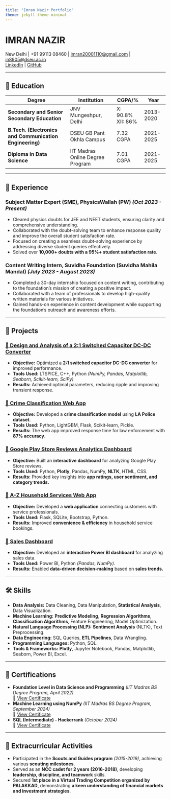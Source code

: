 ```yaml
---
title: "Imran Nazir Portfolio"
theme: jekyll-theme-minimal
---
```


# IMRAN NAZIR
New Delhi | +91 99113 08460 | [imran20001110@gmail.com](mailto:imran20001110@gmail.com) | [in8905@dseu.ac.in](mailto:in8905@dseu.ac.in)  
[LinkedIn](https://www.linkedin.com/in/imran-nazir-240a14265) | [GitHub](https://github.com/imran-nazir0011)

---

## 🏫 Education
| Degree | Institution | CGPA/% | Year |
|--------|------------|--------|------|
| **Secondary and Senior Secondary Education** | JNV Mungeshpur, Delhi | X: 90.8% <br> XII: 86% | 2013-2020 |
| **B.Tech. (Electronics and Communication Engineering)** | DSEU GB Pant Okhla Campus | 7.32 CGPA | 2021-2025 |
| **Diploma in Data Science** | IIT Madras Online Degree Program | 7.01 CGPA | 2021-2025 |

---

## 💼 Experience
### Subject Matter Expert (SME), PhysicsWallah (PW) *(Oct 2023 - Present)*
- Cleared physics doubts for JEE and NEET students, ensuring clarity and comprehensive understanding.
- Collaborated with the doubt-solving team to enhance response quality and improve the overall student satisfaction rate.
- Focused on creating a seamless doubt-solving experience by addressing diverse student queries effectively.
- Solved over **10,000+ doubts with a 95%+ student satisfaction rate.**

### Content Writing Intern, Suvidha Foundation (Suvidha Mahila Mandal) *(July 2023 - August 2023)*
- Completed a 30-day internship focused on content writing, contributing to the foundation’s mission of creating a positive impact.
- Collaborated with a team of professionals to develop high-quality written materials for various initiatives.
- Gained hands-on experience in content development while supporting the foundation’s outreach and awareness efforts.

---

## 🚀 Projects
### [🔗 Design and Analysis of a 2:1 Switched Capacitor DC-DC Converter](https://github.com/imran-nazir0011/minor-project-7th-sem)
- **Objective:** Optimized a **2:1 switched capacitor DC-DC converter** for improved performance.
- **Tools Used:** LTSPICE, C++, Python *(NumPy, Pandas, Matplotlib, Seaborn, Scikit-learn, SciPy)*
- **Results:** Achieved optimal parameters, reducing ripple and improving transient response.

### [🔗 Crime Classification Web App](https://github.com/imran-nazir0011/CrimeCast-Forecasting-Crime-Categories)
- **Objective:** Developed a **crime classification model** using **LA Police dataset**.
- **Tools Used:** Python, LightGBM, Flask, Scikit-learn, Pickle.
- **Results:** The web app improved response time for law enforcement with **87% accuracy**.

### [🔗 Google Play Store Reviews Analytics Dashboard](https://imran-nazir0011.github.io/Google-Play-Store-Reviews-Analytics/dashboard.html)
- **Objective:** Built an **interactive dashboard** for analyzing Google Play Store reviews.
- **Tools Used:** Python, **Plotly**, Pandas, NumPy, **NLTK**, HTML, CSS.
- **Results:** Provided key insights into **app ratings, user sentiment, and category trends.**

### [🔗 A-Z Household Services Web App](https://github.com/imran-nazir0011/Household-Services-App-v1)
- **Objective:** Developed a **web application** connecting customers with service professionals.
- **Tools Used:** Flask, SQLite, Bootstrap, Python.
- **Results:** Improved **convenience & efficiency** in household service bookings.

### [🔗 Sales Dashboard](https://medium.com/@imran20001110/sales-dashboard-040501692654)
- **Objective:** Developed an **interactive Power BI dashboard** for analyzing sales data.
- **Tools Used:** Power BI, Python *(Pandas, NumPy)*.
- **Results:** Enabled **data-driven decision-making** based on **sales trends.**

---

## 🛠 Skills
- **Data Analysis:** Data Cleaning, Data Manipulation, **Statistical Analysis**, Data Visualization.
- **Machine Learning:** **Predictive Modeling**, **Regression Algorithms**, **Classification Algorithms**, Feature Engineering, Model Optimization.
- **Natural Language Processing (NLP):** **Sentiment Analysis** (NLTK), Text Preprocessing.
- **Data Engineering:** SQL Queries, **ETL Pipelines**, Data Wrangling.
- **Programming Languages:** Python, SQL.
- **Tools & Frameworks:** **Plotly**, Jupyter Notebook, Pandas, Matplotlib, Seaborn, Power BI, Excel.

---

## 📜 Certifications
- **Foundation Level in Data Science and Programming** *(IIT Madras BS Degree Program, April 2022)*  
  🔗 [View Certificate](https://drive.google.com/file/d/1_9qdMJcRqSvN2T2MiS8qU7PsLsaha2Di/view?usp=sharing)  
- **Machine Learning using NumPy** *(IIT Madras BS Degree Program, September 2024)*  
  🔗 [View Certificate](https://drive.google.com/file/d/1GyorX8RA-Is0xDF0v5ZclpcTLHD_Zk0z/view)  
- **SQL (Intermediate) - Hackerrank** *(October 2024)*  
  🔗 [View Certificate](https://www.hackerrank.com/certificates/iframe/389226d63651)  

---

## 🌟 Extracurricular Activities
- Participated in the **Scouts and Guides program** *(2015-2019)*, achieving various **scouting milestones**.
- Served as an **NCC cadet for 2 years (2016-2018)**, developing **leadership, discipline, and teamwork** skills.
- Secured **1st place in a Virtual Trading Competition organized by PALAKKAD**, demonstrating **a keen understanding of financial markets and investment strategies**.
